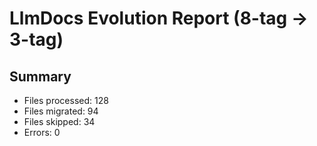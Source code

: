 # LlmDocs Evolution Report (8-tag → 3-tag)

## Summary
- Files processed: 128
- Files migrated: 94
- Files skipped: 34
- Errors: 0
